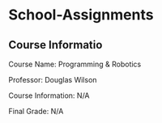 # School-Assignments

Course Informatio
----

Course Name: Programming & Robotics

Professor: Douglas Wilson

Course Information: N/A

Final Grade: N/A
